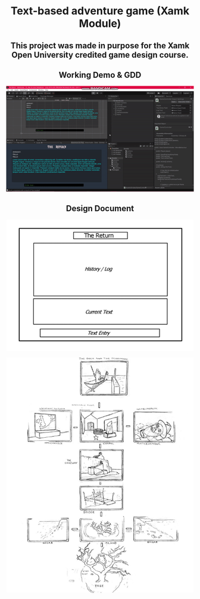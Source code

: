 <!DOCTYPE html>
<html>
<body>
<h1 align="center"> Text-based adventure game (Xamk Module) </h1> 

<h2 align="center"> This project was made in purpose for the Xamk Open University credited game design course.</h2>  

<h2 align="center"> Working Demo & GDD</h2> 

![Demo1](https://github.com/ReanSchwarzer1/Text-based-adventure-game-Xamk-Module-2/blob/main/Misc/Game.gif "Demo1")


<h2 align="center"> Design Document </h2>  

<p align="center">
<img src="https://github.com/ReanSchwarzer1/Text-based-adventure-game-Xamk-Module-2/blob/main/Misc/Layout.PNG?raw=true">
</p>

<p align="center">
<img src="https://github.com/ReanSchwarzer1/Text-based-adventure-game-Xamk-Module-2/blob/main/Misc/Progression.jpg?raw=true">
</p>



